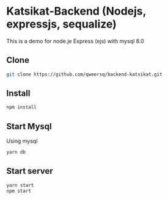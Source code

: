 # Katsikat-Backend (Nodejs, expressjs, sequalize)
This is a demo for node.je Express (ejs) with mysql 8.0

## Clone

```sh
git clone https://github.com/qweersq/backend-katsikat.git
```

## Install

```sh
npm install
```

## Start Mysql

Using mysql

```sh
yarn db
```
## Start server

```sh
yarn start
npm start
```